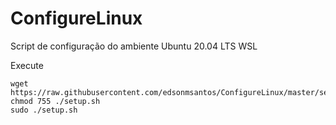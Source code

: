# ConfigureLinux
Script de configuração do ambiente Ubuntu 20.04 LTS WSL

Execute
```
wget https://raw.githubusercontent.com/edsonmsantos/ConfigureLinux/master/setup.sh
chmod 755 ./setup.sh
sudo ./setup.sh
```
